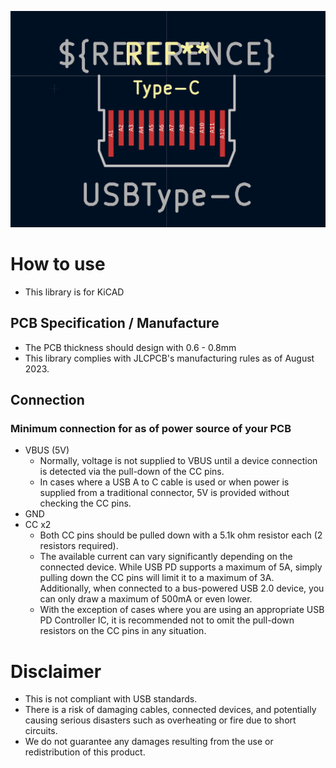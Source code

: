 
![](https://github.com/shujima/type-c-card/blob/master/img/USBType-C.png)

# How to use
* This library is for KiCAD

## PCB Specification / Manufacture

* The PCB thickness should design with 0.6 - 0.8mm
* This library complies with JLCPCB's manufacturing rules as of August 2023.

## Connection

### Minimum connection for as of power source of your PCB
* VBUS (5V)
  * Normally, voltage is not supplied to VBUS until a device connection is detected via the pull-down of the CC pins.
  * In cases where a USB A to C cable is used or when power is supplied from a traditional connector, 5V is provided without checking the CC pins.
* GND
* CC x2
  * Both CC pins should be pulled down with a 5.1k ohm resistor each (2 resistors required).
  * The available current can vary significantly depending on the connected device. While USB PD supports a maximum of 5A, simply pulling down the CC pins will limit it to a maximum of 3A. Additionally, when connected to a bus-powered USB 2.0 device, you can only draw a maximum of 500mA or even lower.
  * With the exception of cases where you are using an appropriate USB PD Controller IC, it is recommended not to omit the pull-down resistors on the CC pins in any situation.


# Disclaimer
* This is not compliant with USB standards.
* There is a risk of damaging cables, connected devices, and potentially causing serious disasters such as overheating or fire due to short circuits.
* We do not guarantee any damages resulting from the use or redistribution of this product.